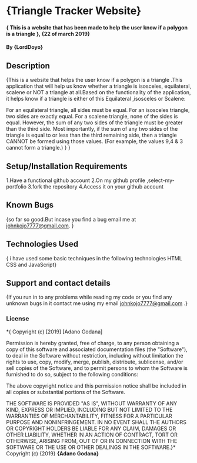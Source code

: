 # {Triangle Tracker Website}
#### { This is a website that has been made to help the user know if a polygon is a triangle }, {22 of march 2019}
#### By **{LordDoyo}**
## Description
{This is a website that helps the user know if a polygon is a triangle .This application that will help us know whether a triangle is isosceles, equilateral, scalene or NOT a triangle at all.Based on the functionality of the application, it helps know if a triangle is either of this Equilateral ,isosceles or Scalene:

For an equilateral triangle, all sides must be equal.
For an isosceles triangle, two sides are exactly equal.
For a scalene triangle, none of the sides is equal. However, the sum of any two sides of the triangle must be greater than the third side.
Most importantly, if the sum of any two sides of the triangle is equal to or less than the third remaining side, then a triangle CANNOT be formed using those values. (For example, the values 9,4 & 3 cannot form a triangle.) }
}

## Setup/Installation Requirements
1.Have a functional github account
2.On my github profile ,select-my-portfolio
3.fork the repository
4.Access it on your github account

## Known Bugs
{so far so good.But incase you find a bug email me at johnkojo7777@gmail.com. }
## Technologies Used
{ i have used some basic techniques in the following technologies HTML CSS and JavaScript}
## Support and contact details
{If you run in to any problems while reading my code or you find any unknown bugs in it contact me using my email johnkojo7777@gmail.com .}
### License
*{
Copyright (c) [2019] [Adano Godana]

Permission is hereby granted, free of charge, to any person obtaining a copy
of this software and associated documentation files (the "Software"), to deal
in the Software without restriction, including without limitation the rights
to use, copy, modify, merge, publish, distribute, sublicense, and/or sell
copies of the Software, and to permit persons to whom the Software is
furnished to do so, subject to the following conditions:

The above copyright notice and this permission notice shall be included in all
copies or substantial portions of the Software.

THE SOFTWARE IS PROVIDED "AS IS", WITHOUT WARRANTY OF ANY KIND, EXPRESS OR
IMPLIED, INCLUDING BUT NOT LIMITED TO THE WARRANTIES OF MERCHANTABILITY,
FITNESS FOR A PARTICULAR PURPOSE AND NONINFRINGEMENT. IN NO EVENT SHALL THE
AUTHORS OR COPYRIGHT HOLDERS BE LIABLE FOR ANY CLAIM, DAMAGES OR OTHER
LIABILITY, WHETHER IN AN ACTION OF CONTRACT, TORT OR OTHERWISE, ARISING FROM,
OUT OF OR IN CONNECTION WITH THE SOFTWARE OR THE USE OR OTHER DEALINGS IN THE
SOFTWARE.}*
Copyright (c) {2019} **{Adano Godana}**
